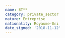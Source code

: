 ```yaml
---
name: BT**
category: private_sector
nature: Entreprise
nationality: Royaume-Uni
date_signed: '2018-11-12'
---
```

    